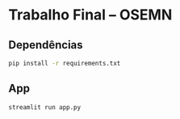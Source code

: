 # Trabalho Final – OSEMN

## Dependências

```bash
pip install -r requirements.txt
```

## App

```bash
streamlit run app.py
```
